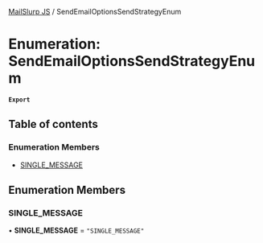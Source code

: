 [MailSlurp JS](../README.md) / SendEmailOptionsSendStrategyEnum

# Enumeration: SendEmailOptionsSendStrategyEnum

**`Export`**

## Table of contents

### Enumeration Members

- [SINGLE\_MESSAGE](SendEmailOptionsSendStrategyEnum.md#single_message)

## Enumeration Members

### SINGLE\_MESSAGE

• **SINGLE\_MESSAGE** = ``"SINGLE_MESSAGE"``
